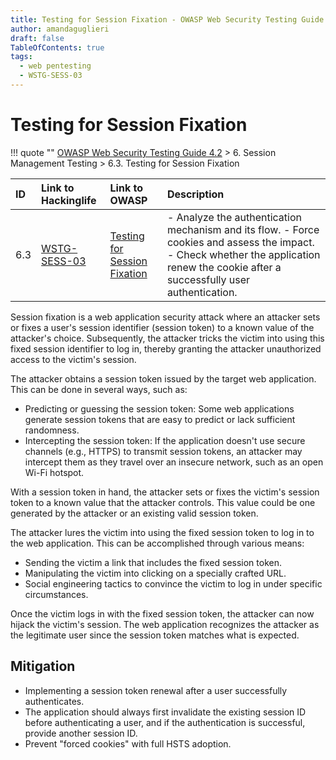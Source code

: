```yaml
---
title: Testing for Session Fixation - OWASP Web Security Testing Guide 
author: amandaguglieri
draft: false
TableOfContents: true
tags:
  - web pentesting
  - WSTG-SESS-03
---
```

# Testing for Session Fixation

!!! quote ""
	[OWASP Web Security Testing Guide 4.2](index.md) > 6. Session Management Testing > 6.3. Testing for Session Fixation

| ID  | Link to Hackinglife             | Link to OWASP                                                                                                                                                                                    | Description                                                                                                                                                                              |
| :-- | :------------------------------ | :----------------------------------------------------------------------------------------------------------------------------------------------------------------------------------------------- | :--------------------------------------------------------------------------------------------------------------------------------------------------------------------------------------- |
| 6.3 | [WSTG-SESS-03](WSTG-SESS-03.md) | [Testing for Session Fixation](https://owasp.org/www-project-web-security-testing-guide/latest/4-Web_Application_Security_Testing/06-Session_Management_Testing/03-Testing_for_Session_Fixation) | - Analyze the authentication mechanism and its flow.  - Force cookies and assess the impact.  - Check whether the application renew the cookie after a successfully user authentication. |

Session fixation is a web application security attack where an attacker sets or fixes a user's session identifier (session token) to a known value of the attacker's choice. Subsequently, the attacker tricks the victim into using this fixed session identifier to log in, thereby granting the attacker unauthorized access to the victim's session.

The attacker obtains a session token issued by the target web application. This can be done in several ways, such as:

- Predicting or guessing the session token: Some web applications generate session tokens that are easy to predict or lack sufficient randomness.
- Intercepting the session token: If the application doesn't use secure channels (e.g., HTTPS) to transmit session tokens, an attacker may intercept them as they travel over an insecure network, such as an open Wi-Fi hotspot.

With a session token in hand, the attacker sets or fixes the victim's session token to a known value that the attacker controls. This value could be one generated by the  attacker or an existing valid session token.

The attacker lures the victim into using the fixed session token to log in
to the web application. This can be accomplished through various
means:
 
 - Sending the victim a link that includes the fixed session token.
 - Manipulating the victim into clicking on a specially crafted URL.
 - Social engineering tactics to convince the victim to log in under specific circumstances.

Once the victim logs in with the fixed session token, the attacker can now hijack the victim's session. The web application recognizes the attacker as the legitimate user since the session token matches what is expected.

## Mitigation

- Implementing a session token renewal after a user successfully authenticates.
- The application should always first invalidate the existing session ID before authenticating a user, and if the authentication is successful, provide another session ID.
- Prevent "forced cookies" with full HSTS adoption.

